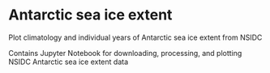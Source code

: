 # Antarctic sea ice extent
Plot climatology and individual years of Antarctic sea ice extent from NSIDC

Contains Jupyter Notebook for downloading, processing, and plotting NSIDC Antarctic sea ice extent data

